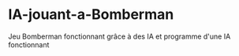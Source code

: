 # IA-jouant-a-Bomberman
Jeu Bomberman fonctionnant grâce à des IA et programme d'une IA fonctionnant
